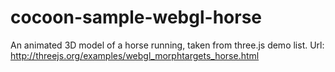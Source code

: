 # cocoon-sample-webgl-horse
An animated 3D model of a horse running, taken from three.js demo list. Url: http://threejs.org/examples/webgl_morphtargets_horse.html
